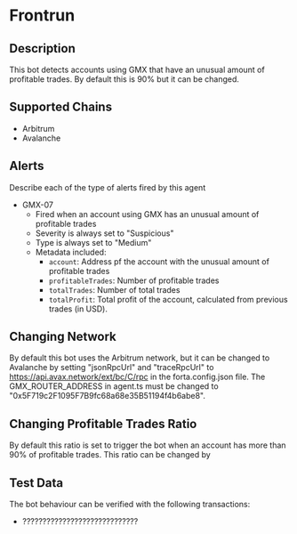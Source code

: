 # Frontrun

## Description

This bot detects accounts using GMX that have an unusual amount of profitable trades. By default this is 90% but it can be changed.
## Supported Chains

- Arbitrum
- Avalanche

## Alerts

Describe each of the type of alerts fired by this agent

- GMX-07
  - Fired when an account using GMX has an unusual amount of profitable trades
  - Severity is always set to "Suspicious"
  - Type is always set to "Medium"
  - Metadata included:
    - `account`: Address pf the account with the unusual amount of profitable trades
    - `profitableTrades`: Number of profitable trades
    - `totalTrades`: Number of total trades
    - `totalProfit`: Total profit of the account, calculated from previous trades (in USD).

## Changing Network
By default this bot uses the Arbitrum network, but it can be changed to Avalanche by setting "jsonRpcUrl" and "traceRpcUrl" to
https://api.avax.network/ext/bc/C/rpc in the forta.config.json file. The GMX_ROUTER_ADDRESS in agent.ts must be changed to "0x5F719c2F1095F7B9fc68a68e35B51194f4b6abe8".

## Changing Profitable Trades Ratio
By default this ratio is set to trigger the bot when an account has more than 90% of profitable trades. This ratio can be changed by

## Test Data

The bot behaviour can be verified with the following transactions:

- ?????????????????????????????
